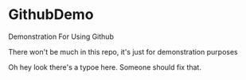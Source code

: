 # GithubDemo
Demonstration For Using Github

There won't be much in this repo, it's just for demonstration purposes

Oh hey look there's a typoe here. Someone should fix that.

